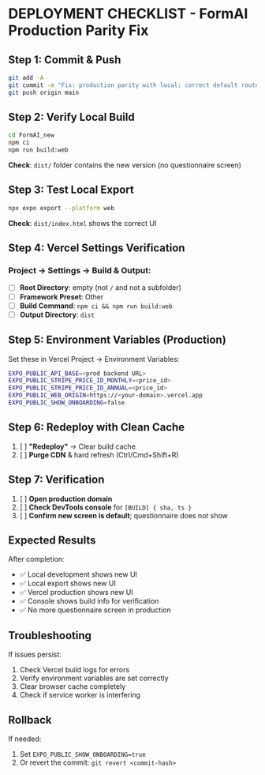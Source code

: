 # DEPLOYMENT CHECKLIST - FormAI Production Parity Fix

## Step 1: Commit & Push

```bash
git add -A
git commit -m "Fix: production parity with local; correct default route; vercel static export"
git push origin main
```

## Step 2: Verify Local Build

```bash
cd FormAI_new
npm ci
npm run build:web
```

**Check**: `dist/` folder contains the new version (no questionnaire screen)

## Step 3: Test Local Export

```bash
npx expo export --platform web
```

**Check**: `dist/index.html` shows the correct UI

## Step 4: Vercel Settings Verification

### Project → Settings → Build & Output:
- [ ] **Root Directory**: empty (not `/` and not a subfolder)
- [ ] **Framework Preset**: Other
- [ ] **Build Command**: `npm ci && npm run build:web`
- [ ] **Output Directory**: `dist`

## Step 5: Environment Variables (Production)

Set these in Vercel Project → Environment Variables:

```bash
EXPO_PUBLIC_API_BASE=<prod backend URL>
EXPO_PUBLIC_STRIPE_PRICE_ID_MONTHLY=<price_id>
EXPO_PUBLIC_STRIPE_PRICE_ID_ANNUAL=<price_id>
EXPO_PUBLIC_WEB_ORIGIN=https://<your-domain>.vercel.app
EXPO_PUBLIC_SHOW_ONBOARDING=false
```

## Step 6: Redeploy with Clean Cache

1. [ ] **"Redeploy"** → Clear build cache
2. [ ] **Purge CDN** & hard refresh (Ctrl/Cmd+Shift+R)

## Step 7: Verification

1. [ ] **Open production domain**
2. [ ] **Check DevTools console** for `[BUILD] { sha, ts }`
3. [ ] **Confirm new screen is default**; questionnaire does not show

## Expected Results

After completion:
- ✅ Local development shows new UI
- ✅ Local export shows new UI  
- ✅ Vercel production shows new UI
- ✅ Console shows build info for verification
- ✅ No more questionnaire screen in production

## Troubleshooting

If issues persist:
1. Check Vercel build logs for errors
2. Verify environment variables are set correctly
3. Clear browser cache completely
4. Check if service worker is interfering

## Rollback

If needed:
1. Set `EXPO_PUBLIC_SHOW_ONBOARDING=true`
2. Or revert the commit: `git revert <commit-hash>`


